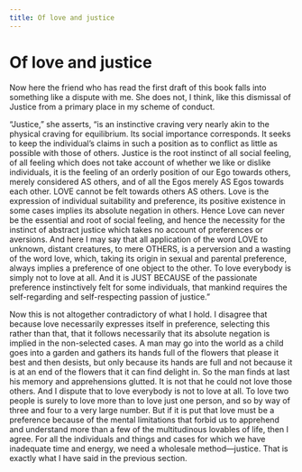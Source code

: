 ```yaml
---
title: Of love and justice
---
```

# Of love and justice

Now here the friend who has read the first draft of this book falls into
something like a dispute with me. She does not, I think, like this
dismissal of Justice from a primary place in my scheme of conduct.

“Justice,” she asserts, “is an instinctive craving very nearly akin to
the physical craving for equilibrium. Its social importance corresponds.
It seeks to keep the individual’s claims in such a position as to
conflict as little as possible with those of others. Justice is the root
instinct of all social feeling, of all feeling which does not take
account of whether we like or dislike individuals, it is the feeling of
an orderly position of our Ego towards others, merely considered AS
others, and of all the Egos merely AS Egos towards each other. LOVE
cannot be felt towards others AS others. Love is the expression of
individual suitability and preference, its positive existence in some
cases implies its absolute negation in others. Hence Love can never be
the essential and root of social feeling, and hence the necessity for
the instinct of abstract justice which takes no account of preferences
or aversions. And here I may say that all application of the word LOVE
to unknown, distant creatures, to mere OTHERS, is a perversion and a
wasting of the word love, which, taking its origin in sexual and
parental preference, always implies a preference of one object to the
other. To love everybody is simply not to love at all. And it is JUST
BECAUSE of the passionate preference instinctively felt for some
individuals, that mankind requires the self-regarding and
self-respecting passion of justice.”

Now this is not altogether contradictory of what I hold. I disagree that
because love necessarily expresses itself in preference, selecting this
rather than that, that it follows necessarily that its absolute negation
is implied in the non-selected cases. A man may go into the world as a
child goes into a garden and gathers its hands full of the flowers that
please it best and then desists, but only because its hands are full and
not because it is at an end of the flowers that it can find delight in.
So the man finds at last his memory and apprehensions glutted. It is not
that he could not love those others. And I dispute that to love
everybody is not to love at all. To love two people is surely to love
more than to love just one person, and so by way of three and four to a
very large number. But if it is put that love must be a preference
because of the mental limitations that forbid us to apprehend and
understand more than a few of the multitudinous lovables of life, then I
agree. For all the individuals and things and cases for which we have
inadequate time and energy, we need a wholesale method—justice. That is
exactly what I have said in the previous section.

